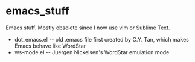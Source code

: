 # emacs_stuff
Emacs stuff. Mostly obsolete since I now use vim or Sublime Text.

* dot_emacs.el -- old .emacs file first created by C.Y. Tan, which makes Emacs behave like WordStar
* ws-mode.el -- Juergen Nickelsen's WordStar emulation mode
